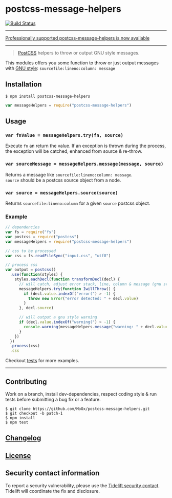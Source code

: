 # postcss-message-helpers

[![Build Status](https://travis-ci.org/MoOx/postcss-message-helpers.svg?branch=master)](https://travis-ci.org/MoOx/postcss-message-helpers)

---

[Professionally supported postcss-message-helpers is now available](https://tidelift.com/subscription/pkg/npm-postcss-message-helpers?utm_source=npm-postcss-message-helpers&utm_medium=referral&utm_campaign=readme)

---

> [PostCSS](https://github.com/postcss/postcss) helpers to throw or output GNU style messages.

This modules offers you some function to throw or just output messages with [GNU style](https://www.gnu.org/prep/standards/html_node/Errors.html): `sourcefile:lineno:column: message`

## Installation

```console
$ npm install postcss-message-helpers
```

```js
var messageHelpers = require("postcss-message-helpers")
```

## Usage

### `var fnValue = messageHelpers.try(fn, source)`

Execute `fn` an return the value.
If an exception is thrown during the process, the exception will be catched, enhanced from source & re-throw.

### `var sourceMessage = messageHelpers.message(message, source)`

Returns a message like `sourcefile:lineno:column: message`.  
`source` should be a postcss source object from a node.

### `var source = messageHelpers.source(source)`

Returns `sourcefile:lineno:column` for a given `source` postcss object.

### Example

```js
// dependencies
var fs = require("fs")
var postcss = require("postcss")
var messageHelpers = require("postcss-message-helpers")

// css to be processed
var css = fs.readFileSync("input.css", "utf8")

// process css
var output = postcss()
  .use(function(styles) {
    styles.eachDecl(function transformDecl(decl) {
      // will catch, adjust error stack, line, column & message (gnu style) then re-throw
      messageHelpers.try(function IwillThrow() {
        if (decl.value.indexOf("error(") > -1) {
          throw new Error("error detected: " + decl.value)
        }
      }, decl.source)

      // will output a gnu style warning
      if (decl.value.indexOf("warning(") > -1) {
        console.warning(messageHelpers.message("warning: " + decl.value, decl.source))
      }
    })
  })
  .process(css)
  .css
```

Checkout [tests](test) for more examples.

---

## Contributing

Work on a branch, install dev-dependencies, respect coding style & run tests before submitting a bug fix or a feature.

    $ git clone https://github.com/MoOx/postcss-message-helpers.git
    $ git checkout -b patch-1
    $ npm install
    $ npm test

## [Changelog](CHANGELOG.md)

## [License](LICENSE)

## Security contact information

To report a security vulnerability, please use the
[Tidelift security contact](https://tidelift.com/security).
Tidelift will coordinate the fix and disclosure.
